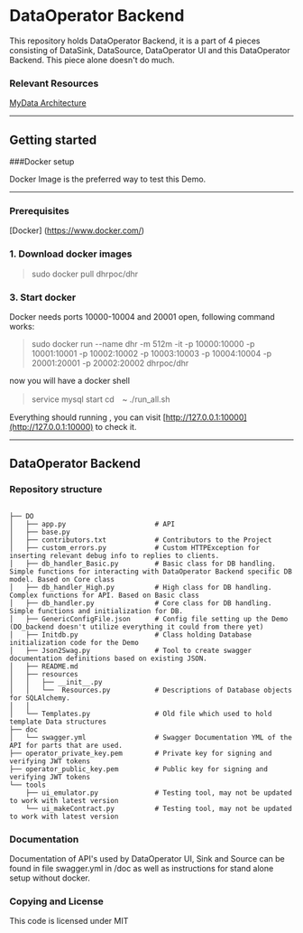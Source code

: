 # DataOperator Backend

This repository holds DataOperator Backend, it is a part of 4 pieces consisting of DataSink, DataSource, DataOperator UI and this DataOperator Backend.
This piece alone doesn't do much.

### Relevant Resources

[MyData Architecture](https://github.com/HIIT/mydata-stack)

---

## Getting started

###Docker setup

Docker Image is the preferred way to test this Demo.

---
### Prerequisites

 [Docker] (https://www.docker.com/)
 
### 1. Download docker images
> sudo docker pull dhrpoc/dhr

### 3. Start docker
Docker needs ports 10000-10004 and 20001 open, following command works:
> sudo docker run --name dhr -m 512m -it -p 10000:10000 -p 10001:10001 -p 10002:10002 -p 10003:10003 -p 10004:10004 -p 20001:20001 -p 20002:20002 dhrpoc/dhr

now you will have a docker shell
> service mysql start
> cd　~
> ./run_all.sh

Everything should running , you can visit
[http://127.0.0.1:10000](http://127.0.0.1:10000) to check it.

---
## DataOperator Backend

### Repository structure

```

├── DO
│   ├── app.py                      # API
│   ├── base.py
│   ├── contributors.txt            # Contributors to the Project
│   ├── custom_errors.py            # Custom HTTPException for inserting relevant debug info to replies to clients.
│   ├── db_handler_Basic.py         # Basic class for DB handling. Simple functions for interacting with DataOperator Backend specific DB model. Based on Core class
│   ├── db_handler_High.py          # High class for DB handling. Complex functions for API. Based on Basic class
│   ├── db_handler.py               # Core class for DB handling. Simple functions and initialization for DB.
│   ├── GenericConfigFile.json      # Config file setting up the Demo (DO_backend doesn't utilize everything it could from there yet)
│   ├── Initdb.py                   # Class holding Database initialization code for the Demo
│   ├── Json2Swag.py                # Tool to create swagger documentation definitions based on existing JSON.
│   ├── README.md
│   ├── resources
│   │   ├── __init__.py
│   │   └──  Resources.py           # Descriptions of Database objects for SQLAlchemy.
│   │  
│   └── Templates.py                # Old file which used to hold template Data structures
├── doc
│   └── swagger.yml                 # Swagger Documentation YML of the API for parts that are used.
├── operator_private_key.pem        # Private key for signing and verifying JWT tokens
├── operator_public_key.pem         # Public key for signing and verifying JWT tokens
└── tools
    ├── ui_emulator.py              # Testing tool, may not be updated to work with latest version
    └── ui_makeContract.py          # Testing tool, may not be updated to work with latest version

```


### Documentation

Documentation of API's used by DataOperator UI, Sink and Source can be found in file swagger.yml in /doc as well as instructions for stand alone setup without docker.

### Copying and License

This code is licensed under MIT
